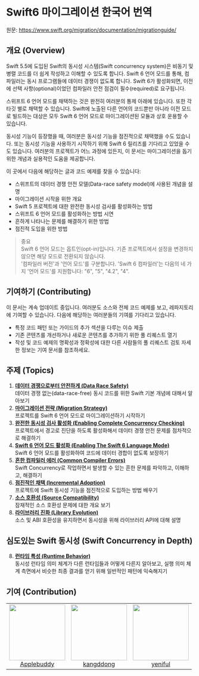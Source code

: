 # Swift6 마이그레이션 한국어 번역
원문: https://www.swift.org/migration/documentation/migrationguide/

## 개요 (Overview)
Swift 5.5에 도입된 Swift의 동시성 시스템(Swift concurrency system)은 비동기 및 병렬 코드를 더 쉽게 작성하고 이해할 수 있도록 합니다. 
Swift 6 언어 모드를 통해, 컴파일러는 동시 프로그램들에 데이터 경쟁이 없도록 합니다.
Swift 6가 활성화되면, 이전에 선택 사항(optional)이었던 컴파일러 안전 점검이 필수(required)로 요구됩니다.

스위프트 6 언어 모드를 채택하는 것은 완전히 여러분의 통제 아래에 있습니다. 또한 각 타깃 별로 채택할 수 있습니다.
Swift에 노출된 다른 언어의 코드뿐만 아니라 이전 모드로 빌드하는 대상은 모두 Swift 6 언어 모드로 마이그레이션된 모듈과 상호 운용할 수 있습니다.

동시성 기능이 등장했을 때, 여러분은 동시성 기능을 점진적으로 채택했을 수도 있습니다. 
또는 동시성 기능을 사용하기 시작하기 위해 Swift 6 릴리즈를 기다리고 있었을 수도 있습니다. 
여러분의 프로젝트가 어느 과정에 있든지, 이 문서는 마이그레이션을 돕기 위한 개념과 실용적인 도움을 제공합니다.

이 곳에서 다음에 해당하는 글과 코드 예제를 찾을 수 있습니다:
- 스위프트의 데이터 경쟁 안전 모델(Data-race safety model)에 사용된 개념을 설명
- 마이그레이션 시작을 위한 개요
- Swift 5 프로젝트에 대한 완전한 동시성 검사를 활성화하는 방법
- 스위프트 6 언어 모드를 활성화하는 방법 시연
- 흔하게 나타나는 문제를 해결하기 위한 방법
- 점진적 도입을 위한 방법


> 중요  
Swift 6 언어 모드는 옵트인(opt-in)입니다. 기존 프로젝트에서 설정을 변경하지 않으면 해당 모드로 전환되지 않습니다.  
'컴파일러 버전'과 '언어 모드'를 구분합니다. 'Swift 6 컴파일러'는 다음의 네 가지 '언어 모드'를 지원합니다: "6", "5", "4.2", "4".

## 기여하기 (Contributing)
이 문서는 계속 업데이트 중입니다. 여러분도 소스와 전체 코드 예제를 보고, 레파지토리에 기여할 수 있습니다. 다음에 해당하는 여러분들의 기여를 기다리고 있습니다.
- 특정 코드 패턴 또는 가이드의 추가 섹션을 다루는 이슈 제출
- 기존 콘텐츠를 개선하거나 새로운 콘텐츠를 추가하기 위한 풀 리퀘스트 열기
- 작성 및 코드 예제의 명확성과 정확성에 대한 다른 사람들의 풀 리퀘스트 검토
자세한 정보는 기여 문서를 참조하세요.

## 주제 (Topics)
1. [**데이터 경쟁으로부터 안전하게 (Data Race Safety)**](https://github.com/yeniful/Migrating-To-Swift6-Translation-KR/blob/main/DataRaceSafety.md)  
데이터 경쟁 없는(data-race-free) 동시 코드를 위한 Swift 기본 개념에 대해서 알아보기
3. [**마이그레이션 전략 (Migration Strategy)**](https://github.com/yeniful/Migrating-To-Swift6-Translation-KR/blob/main/MigrationStrategy.md)  
프로젝트를 Swift 6 언어 모드로 마이그레이션하기 시작하기
4. [**완전한 동시성 검사 활성화 (Enabling Complete Concurrency Checking)**](https://github.com/yeniful/Migrating-To-Swift6-Translation-KR/blob/main/EnablingCompleteConcurrencyChecking.md)  
프로젝트에서 경고로 진단을 하도록 활성화해서 데이터 경쟁 안전 문제를 점차적으로 해결하기
5. [**Swift 6 언어 모드 활성화 (Enabling The Swift 6 Language Mode)**](https://github.com/yeniful/Migrating-To-Swift6-Translation-KR/blob/main/EnablingTheSwift6LanguageMode.md)  
Swift 6 언어 모드를 활성화하여 코드에 데이터 경합이 없도록 보장하기
6. [**흔한 컴파일러 에러 (Common Compiler Errors)**](https://github.com/yeniful/Migrating-To-Swift6-Translation-KR/blob/main/CommonCompilerErrors.md)  
Swift Concurrency로 작업하면서 발생할 수 있는 흔한 문제를 파악하고, 이해하고, 해결하기
7. [**점진적인 채택 (Incremental Adoption)**](https://github.com/yeniful/Migrating-To-Swift6-Translation-KR/blob/main/IncrementalAdoption.md)  
프로젝트에 Swift 동시성 기능을 점진적으로 도입하는 방법 배우기
8. [**소스 호환성 (Source Compatibility)**](https://github.com/yeniful/Migrating-To-Swift6-Translation-KR/blob/main/SourceCompatibility.md)  
잠재적인 소스 호환성 문제에 대한 개요 보기
9. [**라이브러리 진화 (Library Evolution)**](https://github.com/yeniful/Migrating-To-Swift6-Translation-KR/blob/main/LibraryEvolution.md)  
소스 및 ABI 호환성을 유지하면서 동시성을 위해 라이브러리 API에 대해 설명

## 심도있는 Swift 동시성 (Swift Concurrency in Depth)
8. [**런타임 특성 (Runtime Behavior)**](https://github.com/yeniful/Migrating-To-Swift6-Translation-KR/blob/main/RuntimeBehavior.md)  
동시성 런타임 의미 체계가 다른 런타임들과 어떻게 다른지 알아보고, 실행 의미 체계 측면에서 비슷한 최종 결과를 얻기 위해 일반적인 패턴에 익숙해지기


## 기여 (Contribution)
<table>
  <tr height="150px">
  <td align="center">
    <a href="https://github.com/applebuddy"><img height="150px" width="150px" src="https://avatars.githubusercontent.com/u/4410021?v=4"/></a>
    <br/>
    <a href="https://github.com/applebuddy">Applebuddy</a>
  </td>
  <td align="center">
    <a href="https://github.com/kangddong"><img height="150px" width="150px" src="https://avatars.githubusercontent.com/u/50406861?v=4"/></a>
    <br/>
    <a href="https://github.com/kangddong">kangddong</a>
  </td>
  <td align="center">
    <a href="https://github.com/yeniful"><img height="150px" width="150px" src="https://avatars.githubusercontent.com/u/77262576?v=4"/></a>
    <br />
    <a href="https://github.com/yeniful">yeniful</a>
  </td>
  </tr>
</table>
